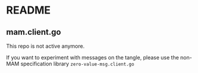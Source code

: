 # README

## mam.client.go


This repo is not active anymore. 

If you want to experiment with messages on the tangle, please use the non-MAM specification library `zero-value-msg.client.go` 
